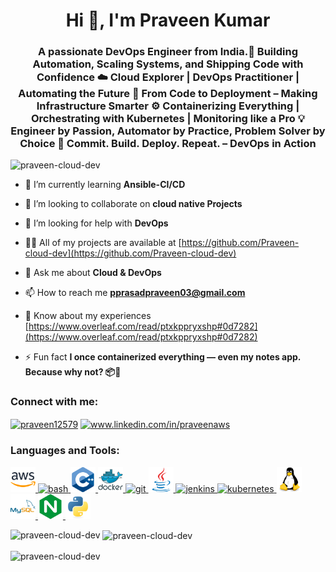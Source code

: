<h1 align="center">Hi 👋, I'm Praveen Kumar</h1>
<h3 align="center">A passionate DevOps Engineer from India.🔧 Building Automation, Scaling Systems, and Shipping Code with Confidence ☁️ Cloud Explorer | DevOps Practitioner | Automating the Future 🚀 From Code to Deployment – Making Infrastructure Smarter ⚙️ Containerizing Everything | Orchestrating with Kubernetes | Monitoring like a Pro 💡 Engineer by Passion, Automator by Practice, Problem Solver by Choice 📂 Commit. Build. Deploy. Repeat. – DevOps in Action</h3>

<p align="left"> <img src="https://komarev.com/ghpvc/?username=praveen-cloud-dev&label=Profile%20views&color=0e75b6&style=flat" alt="praveen-cloud-dev" /> </p>

- 🌱 I’m currently learning **Ansible-CI/CD**

- 👯 I’m looking to collaborate on **cloud native Projects**

- 🤝 I’m looking for help with **DevOps**

- 👨‍💻 All of my projects are available at [https://github.com/Praveen-cloud-dev](https://github.com/Praveen-cloud-dev)

- 💬 Ask me about **Cloud & DevOps**

- 📫 How to reach me **pprasadpraveen03@gmail.com**

- 📄 Know about my experiences [https://www.overleaf.com/read/ptxkppryxshp#0d7282](https://www.overleaf.com/read/ptxkppryxshp#0d7282)

- ⚡ Fun fact **I once containerized everything — even my notes app. Because why not? 📦📓**

<h3 align="left">Connect with me:</h3>
<p align="left">
<a href="https://twitter.com/praveen12579" target="blank"><img align="center" src="https://raw.githubusercontent.com/rahuldkjain/github-profile-readme-generator/master/src/images/icons/Social/twitter.svg" alt="praveen12579" height="30" width="40" /></a>
<a href="https://linkedin.com/in/www.linkedin.com/in/praveenaws" target="blank"><img align="center" src="https://raw.githubusercontent.com/rahuldkjain/github-profile-readme-generator/master/src/images/icons/Social/linked-in-alt.svg" alt="www.linkedin.com/in/praveenaws" height="30" width="40" /></a>
</p>

<h3 align="left">Languages and Tools:</h3>
<p align="left"> <a href="https://aws.amazon.com" target="_blank" rel="noreferrer"> <img src="https://raw.githubusercontent.com/devicons/devicon/master/icons/amazonwebservices/amazonwebservices-original-wordmark.svg" alt="aws" width="40" height="40"/> </a> <a href="https://www.gnu.org/software/bash/" target="_blank" rel="noreferrer"> <img src="https://www.vectorlogo.zone/logos/gnu_bash/gnu_bash-icon.svg" alt="bash" width="40" height="40"/> </a> <a href="https://www.w3schools.com/cpp/" target="_blank" rel="noreferrer"> <img src="https://raw.githubusercontent.com/devicons/devicon/master/icons/cplusplus/cplusplus-original.svg" alt="cplusplus" width="40" height="40"/> </a> <a href="https://www.docker.com/" target="_blank" rel="noreferrer"> <img src="https://raw.githubusercontent.com/devicons/devicon/master/icons/docker/docker-original-wordmark.svg" alt="docker" width="40" height="40"/> </a> <a href="https://git-scm.com/" target="_blank" rel="noreferrer"> <img src="https://www.vectorlogo.zone/logos/git-scm/git-scm-icon.svg" alt="git" width="40" height="40"/> </a> <a href="https://www.java.com" target="_blank" rel="noreferrer"> <img src="https://raw.githubusercontent.com/devicons/devicon/master/icons/java/java-original.svg" alt="java" width="40" height="40"/> </a> <a href="https://www.jenkins.io" target="_blank" rel="noreferrer"> <img src="https://www.vectorlogo.zone/logos/jenkins/jenkins-icon.svg" alt="jenkins" width="40" height="40"/> </a> <a href="https://kubernetes.io" target="_blank" rel="noreferrer"> <img src="https://www.vectorlogo.zone/logos/kubernetes/kubernetes-icon.svg" alt="kubernetes" width="40" height="40"/> </a> <a href="https://www.linux.org/" target="_blank" rel="noreferrer"> <img src="https://raw.githubusercontent.com/devicons/devicon/master/icons/linux/linux-original.svg" alt="linux" width="40" height="40"/> </a> <a href="https://www.mysql.com/" target="_blank" rel="noreferrer"> <img src="https://raw.githubusercontent.com/devicons/devicon/master/icons/mysql/mysql-original-wordmark.svg" alt="mysql" width="40" height="40"/> </a> <a href="https://www.nginx.com" target="_blank" rel="noreferrer"> <img src="https://raw.githubusercontent.com/devicons/devicon/master/icons/nginx/nginx-original.svg" alt="nginx" width="40" height="40"/> </a> <a href="https://www.python.org" target="_blank" rel="noreferrer"> <img src="https://raw.githubusercontent.com/devicons/devicon/master/icons/python/python-original.svg" alt="python" width="40" height="40"/> </a> </p>

<p><img align="left" src="https://github-readme-stats.vercel.app/api/top-langs?username=praveen-cloud-dev&show_icons=true&locale=en&layout=compact" alt="praveen-cloud-dev" /></p>

<p>&nbsp;<img align="center" src="https://github-readme-stats.vercel.app/api?username=praveen-cloud-dev&show_icons=true&locale=en" alt="praveen-cloud-dev" /></p>

<p><img align="center" src="https://github-readme-streak-stats.herokuapp.com/?user=praveen-cloud-dev&" alt="praveen-cloud-dev" /></p>
